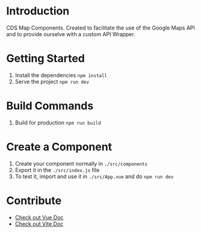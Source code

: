 # Introduction

CDS Map Components.
Created to facilitate the use of the Google Maps API and to provide ourselve with a custom API Wrapper.

# Getting Started

1. Install the dependencies `npm install`
2. Serve the project `npm run dev`

# Build Commands

1. Build for production `npm run build`

# Create a Component

1. Create your component normally in `./src/components`
2. Export it in the `./src/index.js` file
3. To test it, import and use it in `./src/App.vue` and do `npm run dev`

# Contribute

- [Check out Vue Doc](https://vuejs.org/v2/guide/)
- [Check out Vite Doc](https://vitejs.dev/guide/)

